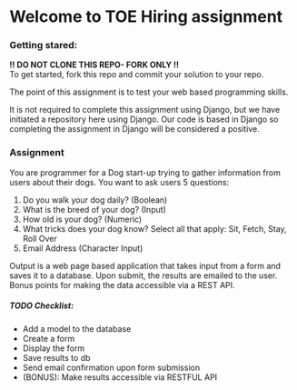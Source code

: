 # Welcome to TOE Hiring assignment

### Getting stared:  
**!! DO NOT CLONE THIS REPO- FORK ONLY !!**  
To get started, fork this repo and commit your solution to your repo.

The point of this assignment is to test your web based programming skills.

It is not required to complete this assignment using Django, but we have initiated a repository here using Django. Our code is based in Django so completing the assignment in Django will be considered a positive.

### Assignment

You are programmer for a Dog start-up trying to gather information from users about their dogs. You want to ask users 5 questions:

1. Do you walk your dog daily?  (Boolean)
2. What is the breed of your dog? (Input)
3. How old is your dog? (Numeric)
4. What tricks does your dog know? Select all that apply: Sit, Fetch, Stay, Roll Over
5. Email Address (Character Input)

Output is a web page based application that takes input from a form and saves it to a database. Upon submit, the results are emailed to the user. Bonus points for making the data accessible via a REST API.


##### TODO Checklist:
* Add a model to the database
* Create a form
* Display the form
* Save results to db
* Send email confirmation upon form submission
* (BONUS): Make results accessible via RESTFUL API
